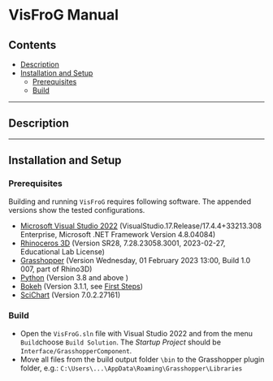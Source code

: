 
# VisFroG Manual

<!-- TOC -->

## Contents

- [Description](#description)
- [Installation and Setup](#installation-and-setup)
    - [Prerequisites](#prerequisites)
    - [Build](#build)

<!-- /TOC -->

<!-- ###################################################################### -->
-----
## Description






<!-- ###################################################################### -->
-----
## Installation and Setup

### Prerequisites

Building and running `VisFroG` requires following software. The appended versions show the tested configurations.
- [Microsoft Visual Studio 2022](https://visualstudio.microsoft.com/vs/) (VisualStudio.17.Release/17.4.4+33213.308 Enterprise, Microsoft .NET Framework Version 4.8.04084)
- [Rhinoceros 3D](https://www.rhino3d.com/) (Version SR28, 7.28.23058.3001, 2023-02-27, Educational Lab License)
- [Grasshopper](https://www.grasshopper3d.com/) (Version Wednesday, 01 February 2023 13:00, Build 1.0 007, part of Rhino3D)
- [Python](https://www.python.org/downloads/) (Version 3.8 and above )
- [Bokeh](https://bokeh.org/) (Version 3.1.1, see [First Steps](https://docs.bokeh.org/en/latest/docs/first_steps.html#first-steps))
- [SciChart](https://www.scichart.com/) (Version 7.0.2.27161)

### Build

- Open the `VisFroG.sln` file with Visual Studio 2022 and from the menu `Build`choose `Build Solution`. The *Startup Project* should be `Interface/GrasshopperComponent`.
- Move all files from the build output folder `\bin` to the Grasshopper plugin folder, e.g.: `C:\Users\...\AppData\Roaming\Grasshopper\Libraries`

<!-- ###################################################################### -->